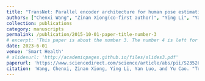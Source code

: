 ```yaml
---
title: "TransNet: Parallel encoder architecture for human pose estimation"
authors: ["Chenxi Wang", "Zinan Xiong(co-first author)", "Ying Li", "Yan Luo", "Yu Cao"]
collection: publications
category: manuscripts
permalink: /publication/2015-10-01-paper-title-number-3
# excerpt: 'This paper is about the number 3. The number 4 is left for future work.'
date: 2023-6-01
venue: 'Smart Health'
# slidesurl: 'http://academicpages.github.io/files/slides3.pdf'
paperurl: 'https://www.sciencedirect.com/science/article/abs/pii/S2352648323000235'
citation: 'Wang, Chenxi, Zinan Xiong, Ying Li, Yan Luo, and Yu Cao. "TransNet: Parallel encoder architecture for human pose estimation." Smart Health 28 (2023): 100395.'
---
```

